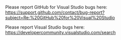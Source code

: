 Please report GitHub for Visual Studio bugs here:
https://support.github.com/contact/bug-report?subject=Re:%20GitHub%20for%20Visual%20Studio

Please report Visual Studio bugs here:
https://developercommunity.visualstudio.com/search
